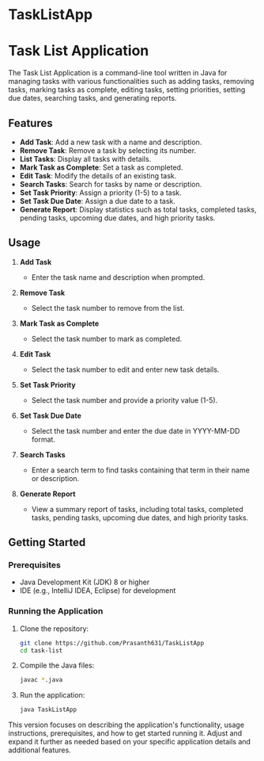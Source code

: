 ﻿# TaskListApp
# Task List Application

The Task List Application is a command-line tool written in Java for managing tasks with various functionalities such as adding tasks, removing tasks, marking tasks as complete, editing tasks, setting priorities, setting due dates, searching tasks, and generating reports.

## Features

- **Add Task**: Add a new task with a name and description.
- **Remove Task**: Remove a task by selecting its number.
- **List Tasks**: Display all tasks with details.
- **Mark Task as Complete**: Set a task as completed.
- **Edit Task**: Modify the details of an existing task.
- **Search Tasks**: Search for tasks by name or description.
- **Set Task Priority**: Assign a priority (1-5) to a task.
- **Set Task Due Date**: Assign a due date to a task.
- **Generate Report**: Display statistics such as total tasks, completed tasks, pending tasks, upcoming due dates, and high priority tasks.

## Usage

1. **Add Task**
   - Enter the task name and description when prompted.

2. **Remove Task**
   - Select the task number to remove from the list.

3. **Mark Task as Complete**
   - Select the task number to mark as completed.

4. **Edit Task**
   - Select the task number to edit and enter new task details.

5. **Set Task Priority**
   - Select the task number and provide a priority value (1-5).

6. **Set Task Due Date**
   - Select the task number and enter the due date in YYYY-MM-DD format.

7. **Search Tasks**
   - Enter a search term to find tasks containing that term in their name or description.

8. **Generate Report**
   - View a summary report of tasks, including total tasks, completed tasks, pending tasks, upcoming due dates, and high priority tasks.

## Getting Started

### Prerequisites

- Java Development Kit (JDK) 8 or higher
- IDE (e.g., IntelliJ IDEA, Eclipse) for development

### Running the Application

1. Clone the repository:

   ```bash
   git clone https://github.com/Prasanth631/TaskListApp
   cd task-list


2. Compile the Java files:

   ```bash
   javac *.java
   ```

3. Run the application:

   ```bash
   java TaskListApp
   ```


This version focuses on describing the application's functionality, usage instructions, prerequisites, and how to get started running it. Adjust and expand it further as needed based on your specific application details and additional features.
